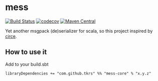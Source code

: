 # mess

[![Build Status](https://travis-ci.org/tkrs/mess.svg?branch=master)](https://travis-ci.org/tkrs/mess)
[![codecov](https://codecov.io/gh/tkrs/mess/branch/master/graph/badge.svg)](https://codecov.io/gh/tkrs/mess)
[![Maven Central](https://maven-badges.herokuapp.com/maven-central/com.github.tkrs/mess-core_2.12/badge.svg)](https://maven-badges.herokuapp.com/maven-central/com.github.tkrs/mess-core_2.12)

Yet another msgpack (de)serializer for scala, so this project inspired by [circe](https://github.com/circe/circe).

## How to use it

Add to your build.sbt

```
libraryDependencies += "com.github.tkrs" %% "mess-core" % "x.y.z"
```

